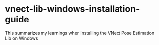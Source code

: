 # vnect-lib-windows-installation-guide
This summarizes my learnings when installing the VNect Pose Estimation Lib on Windows
